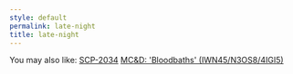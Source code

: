 ```yaml
---
style: default
permalink: late-night
title: late-night
---
```

You may also like:
[SCP-2034](http://scp-wiki.net/scp-2034)
[MC&D: 'Bloodbaths' (IWN45/N3OS8/4IGI5)](http://scp-wiki.net/mcd-bloodbaths)